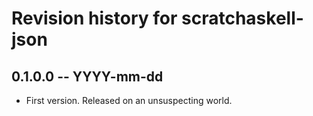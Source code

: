 # Revision history for scratchaskell-json

## 0.1.0.0 -- YYYY-mm-dd

* First version. Released on an unsuspecting world.
